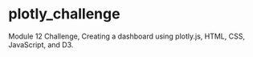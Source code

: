 # plotly_challenge
Module 12 Challenge, Creating a dashboard using plotly.js, HTML, CSS, JavaScript, and D3.

